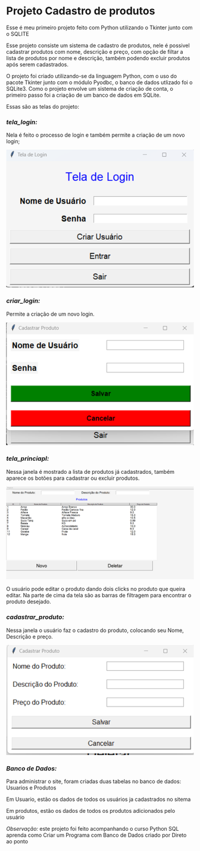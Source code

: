# Projeto Cadastro de produtos

Esse é meu primeiro projeto feito com Python utilizando o Tkinter junto com o SQLITE

Esse projeto consiste um sistema de cadastro de produtos, nele é possivel cadastrar produtos com nome, descrição e preço, com opção de filtar a lista de produtos por nome e descrição, também podendo excluir produtos após serem cadastrados.

O projeto foi criado utilizando-se da linguagem Python, com o uso do pacote Tkinter junto com o módulo Pyodbc, o banco de dados utlizado foi o SQLite3. Como o projeto envolve um sistema de criação de conta, o primeiro passo foi a criação de um banco de dados em SQLite.

Essas são as telas do projeto:

### *tela_login:*

Nela é feito o processo de login e também permite a criação de um novo login;

![tela_login](Fotos_sistema\tela_login.png)

### *criar_login:*

Permite a criação de um novo login.

![criar_login](Fotos_sistema\tela_criar_usuario.png)

### *tela_princiapl:*

Nessa janela é mostrado a lista de produtos já cadastrados, também aparece os botões para cadastrar ou excluir produtos.

![tela_principal](Fotos_sistema\tela_principal.png)

 O usuário pode editar o produto dando dois clicks no produto que queira editar. Na parte de cima da tela são as barras de filtragem para encontrar o produto desejado.

### *cadastrar_produto:*

Nessa janela o usuário faz o cadastro do produto, colocando seu Nome, Descrição e preço.

![tela_cadastro_produtos](Fotos_sistema\tela_cadastrar_produtos.png)

### *Banco de Dados:*

Para administrar o site, foram criadas duas tabelas no banco de dados: Usuarios e Produtos

Em Usuario, estão os dados de todos os usuários ja cadastrados no sitema

Em produtos, estão os dados de todos os produtos adicionados pelo usuário

*Observação:* este projeto foi feito acompanhando o curso Python SQL aprenda como Criar um Programa com Banco de Dados criado por Direto ao ponto
